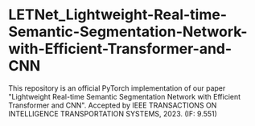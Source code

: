# LETNet_Lightweight-Real-time-Semantic-Segmentation-Network-with-Efficient-Transformer-and-CNN
This repository is an official PyTorch implementation of our paper "Lightweight Real-time Semantic Segmentation
Network with Efficient Transformer and CNN". Accepted by IEEE TRANSACTIONS ON INTELLIGENCE TRANSPORTATION SYSTEMS, 2023. (IF: 9.551)
